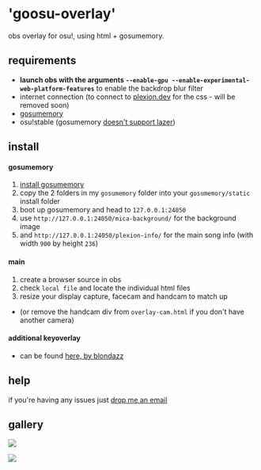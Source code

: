 # 'goosu-overlay'

obs overlay for osu!, using html + gosumemory.

## requirements

* **launch obs with the arguments `--enable-gpu --enable-experimental-web-platform-features`** to enable the backdrop blur filter
* internet connection (to connect to [plexion.dev](https://plexion.dev) for the css - will be removed soon)
* [gosumemory](https://github.com/l3lackShark/gosumemory)
* osu!stable (gosumemory [doesn't support lazer](https://github.com/l3lackShark/gosumemory/pull/41))

## install

#### gosumemory
1. [install gosumemory](https://github.com/l3lackShark/gosumemory#usage)
2. copy the 2 folders in my `gosumemory` folder into your `gosumemory/static` install folder
3. boot up gosumemory and head to `127.0.0.1:24050`
4. use `http://127.0.0.1:24050/mica-background/` for the background image
5. and `http://127.0.0.1:24050/plexion-info/` for the main song info (with width `900` by height `236`)

#### main
1. create a browser source in obs
2. check `local file` and locate the individual html files
3. resize your display capture, facecam and handcam to match up
* (or remove the handcam div from `overlay-cam.html` if you don't have another camera)

#### additional keyoverlay

* can be found [here, by blondazz](https://github.com/Blondazz/KeyOverlay)

## help

if you're having any issues just [drop me an email](mailto:github@plexion.dev)

## gallery

![](https://plexion.dev/img/osu!/booba.png)

![](https://plexion.dev/img/osu!/midnight.png)
